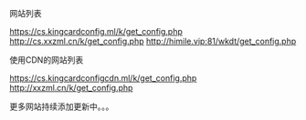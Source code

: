 网站列表

https://cs.kingcardconfig.ml/k/get_config.php
http://cs.xxzml.cn/k/get_config.php
http://himile.vip:81/wkdt/get_config.php

使用CDN的网站列表

https://cs.kingcardconfigcdn.ml/k/get_config.php
http://xxzml.cn/k/get_config.php

更多网站持续添加更新中。。。